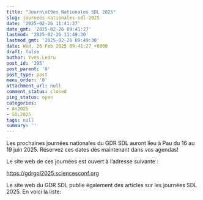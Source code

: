 ```yaml
---
title: "Journ\xE9es Nationales SDL 2025"
slug: journees-nationales-sdl-2025
date: '2025-02-26 11:41:27'
date_gmt: '2025-02-26 09:41:27'
lastmod: '2025-02-26 11:49:30'
lastmod_gmt: '2025-02-26 09:49:30'
date: Wed, 26 Feb 2025 09:41:27 +0000
draft: false
author: Yves.Ledru
post_id: '395'
post_parent: '0'
post_type: post
menu_order: '0'
attachment_url: null
comment_status: closed
ping_status: open
categories:
- An2025
- SDL2025
tags: null
summary: ''
---
```


Les prochaines journées nationales du GDR SDL auront lieu à Pau du 16 au 19 juin 2025. Réservez ces dates dès maintenant dans vos agendas!

Le site web de ces journées est ouvert à l’adresse suivante :

<https://gdrgpl2025.sciencesconf.org>

Le site web du GDR SDL publie également des articles sur les journées SDL 2025. En voici la liste:
